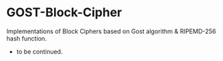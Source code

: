 # GOST-Block-Cipher

Implementations of Block Ciphers based on Gost algorithm &amp; RIPEMD-256 hash function.


* to be continued.

